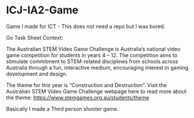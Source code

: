 # ICJ-IA2-Game
Game I made for ICT - This does not need a repo but I was bored.

Go Task Sheet Context:

The Australian STEM Video Game Challenge is Australia’s national video game competition for students in years 4 – 12. The competition aims to stimulate commitment to STEM-related disciplines from schools across Australia through a fun, interactive medium, encouraging interest in gaming development and design.

The theme for this year is “Construction and Destruction”.
Visit the Australian STEM Video Game Challenge webpage here to read more about the theme:
https://www.stemgames.org.au/students/theme

Basically I made a Third person shooter game.
